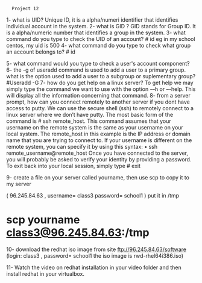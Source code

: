       Project 12


1- what is UID? Unique ID, it is a alpha/numeri identifier that identifies individual account in the system.
2- what is GID ? GID stands for Group ID. It is a alpha/numeric number that identifies a group in the system.
3- what command do you type to check the UID of an account? # id <user name> eg in my school centos, my uid is 500
4- what command do you type to check what group an account belongs to? # id <user>

5- what command would you type to check a user's account component?
6- the -g of useradd command is used to add a user to a primary group. what is the option used to add a user to a subgroup or suplementary group? #Useradd -G
7- how do you get help on a linux server? To get help we may simply type the command we want to use with the option -–h or –-help. This will display all the information concerning that command. 
8- from a server prompt, how can you connect remotely to another server if you dont have access to putty. We can use the secure shell (ssh) to remotely connect to a linux server where we don’t have putty. The most basic form of the command is # ssh remote_host.
This command assumes that your username on the remote system is the same as your username on your local system.
The remote_host in this example is the IP address or domain name that you are trying to connect to.
If your username is different on the remote system, you can specify it by using this syntax:
•	ssh remote_username@remote_host
Once you have connected to the server, you will probably be asked to verify your identity by providing a password.
To exit back into your local session, simply type # exit

9- create a file on your server called yourname, then use scp to copy it to my server 

( 96.245.84.63 , username= class3 password= school1 ) put it in /tmp
# scp yourname class3@96.245.84.63:/tmp

10- download the redhat iso image from site ftp://96.245.84.63/software (login: class3 , password= school1 the iso image is rwd-rhel64i386.iso)

11- Watch the video on redhat installation in your video folder and then install redhat in your virtualbox.

